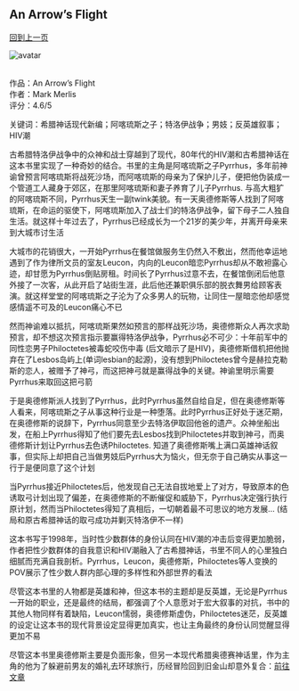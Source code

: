 ## An Arrow’s Flight
[回到上一页](https://boheme13.github.io/Reviews/)  &nbsp;&nbsp;

![avatar](https://www.worldhistory.org/img/c/p/1200x627/14193.jpg)
<br>
<br>

作品：An Arrow’s Flight<br>
作者：Mark Merlis<br>
评分：4.6/5<br>

关键词：希腊神话现代新编；阿喀琉斯之子；特洛伊战争；男妓；反英雄叙事；HIV潮

古希腊特洛伊战争中的众神和战士穿越到了现代，80年代的HIV潮和古希腊神话在这本书里实现了一种奇妙的结合。书里的主角是阿喀琉斯之子Pyrrhus，多年前神谕曾预言阿喀琉斯将战死沙场，而阿喀琉斯的母亲为了保护儿子，便把他伪装成一个管道工人藏身于郊区，在那里阿喀琉斯和妻子养育了儿子Pyrrhus. 与高大粗犷的阿喀琉斯不同，Pyrrhus天生一副twink美貌。有一天奥德修斯等人找到了阿喀琉斯，在命运的驱使下，阿喀琉斯加入了战士们的特洛伊战争，留下母子二人独自生活。就这样十年过去了，Pyrrhus已经成长为一个21岁的美少年，并离开母亲来到大城市讨生活

大城市的花销很大，一开始Pyrrhus在餐馆做服务生仍然入不敷出，然而他幸运地遇到了作为律所文员的室友Leucon，内向的Leucon暗恋Pyrrhus却从不敢袒露心迹，却甘愿为Pyrrhus倒贴房租。时间长了Pyrrhus过意不去，在餐馆倒闭后他意外接了一次客，从此开启了站街生涯，此后他还兼职俱乐部的脱衣舞男给顾客表演。就这样堂堂的阿喀琉斯之子沦为了众多男人的玩物，让同住一屋暗恋他却感觉感情遥不可及的Leucon痛心不已

然而神谕难以抵抗，阿喀琉斯果然如预言的那样战死沙场，奥德修斯众人再次求助预言，却不想这次预言指示要赢得特洛伊战争，Pyrrhus必不可少：十年前军中的同性恋男子Philoctetes被毒蛇咬伤中毒 (后文暗示了是HIV)，奥德修斯借机把他抛弃在了Lesbos岛屿上(单词lesbian的起源)，没有想到Philoctetes曾今是赫拉克勒斯的恋人，被赠予了神弓，而这把神弓就是赢得战争的关键。神谕里明示需要Pyrrhus来取回这把弓箭

于是奥德修斯派人找到了Pyrrhus，此时Pyrrhus虽然自给自足，但在奥德修斯等人看来，阿喀琉斯之子从事这种行业是一种堕落。此时Pyrrhus正好处于迷茫期，在奥德修斯的说辞下，Pyrrhus同意至少去特洛伊取回他爸的遗产。众神坐船出发，在船上Pyrrhus得知了他们要先去Lesbos找到Philoctetes并取到神弓，而奥德修斯计划让Pyrrhus去色诱Philoctetes. 知道了奥德修斯嘴上满口英雄神话叙事，但实际上却把自己当做男妓后Pyrrhus大为恼火，但无奈于自己确实从事这一行于是便同意了这个计划

当Pyrrhus接近Philoctetes后，他发现自己无法自拔地爱上了对方，导致原本的色诱取弓计划出现了偏差，在奥德修斯的不断催促和威胁下，Pyrrhus决定强行执行原计划，然而当Philoctetes得知了真相后，一切朝着最不可思议的地方发展… (结局和原古希腊神话的取弓成功并剿灭特洛伊不一样)

这本书写于1998年，当时性少数群体的身份认同在HIV潮的冲击后变得更加脆弱，作者把性少数群体的自我意识和HIV潮融入了古希腊神话，书里不同人的心里独白细腻而充满自我剖析。Pyrrhus，Leucon，奥德修斯，Philoctetes等人变换的POV展示了性少数人群内部心理的多样性和外部世界的看法

尽管这本书里的人物都是英雄和神，但这本书的主题却是反英雄，无论是Pyrrhus一开始的职业，还是最终的结局，都强调了个人意愿对于宏大叙事的对抗，书中的其他人物同样有着缺陷，Leucon懦弱，奥德修斯虚伪，Philoctetes迷茫，反英雄的设定让这本书的现代背景设定显得更加真实，也让主角最终的身份认同觉醒显得更加不易

尽管这本书里奥德修斯主要是负面形象，但另一本现代希腊奥德赛神话里，作为主角的他为了躲避前男友的婚礼去环球旅行，历经冒险回到旧金山却意外复合：[前往文章](https://boheme130.github.io/Reviews/Less/)
